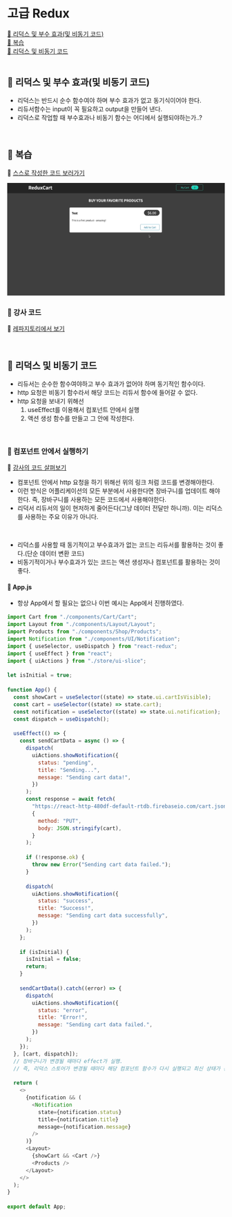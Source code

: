 # 고급 Redux

[📌 리덕스 및 부수 효과(및 비동기 코드)](#-리덕스-및-부수-효과및-비동기-코드)<br>
[📌 복습](#-복습)<br>
[📌 리덕스 및 비동기 코드](#-리덕스-및-비동기-코드)<br>
<br>

## 📌 리덕스 및 부수 효과(및 비동기 코드)

- 리덕스는 반드시 순수 함수여야 하며 부수 효과가 없고 동기식이어야 한다.
- 리듀서함수는 input이 꼭 필요하고 output을 만들어 낸다.
- 리덕스로 작업할 때 부수효과나 비동기 함수는 어디에서 실행되야하는가..?

<br>

## 📌 복습

🔗 [스스로 작성한 코드 보러가기](https://github.com/Imshyeon/Develop_Study/tree/6d697c4ae3d28b38f42c7e21c2aa10726901d926/React/Complete-React/21_React-Redux-Deep-Dive/src)

![스스로 작성한 코드](./readme/myown.gif)

### 📖 강사 코드

🔗 [레파지토리에서 보기](https://github.com/Imshyeon/Develop_Study/commit/2be18c9a50e77a686b274c9e3c11d2d7a8916d96)

<br>

## 📌 리덕스 및 비동기 코드

- 리듀서는 순수한 함수여야하고 부수 효과가 없어야 하며 동기적인 함수이다.
- http 요청은 비동기 함수라서 해당 코드는 리듀서 함수에 들어갈 수 없다.
- http 요청을 보내기 위해선
  1. useEffect를 이용해서 컴포넌트 안에서 실행
  2. 액션 생성 함수를 만들고 그 안에 작성한다.

<br>

### 📖 컴포넌트 안에서 실행하기

🔗 [강사의 코드 살펴보기](https://github.com/academind/react-complete-guide-code/tree/19-advanced-redux/code/zz-suboptimal-example-code)

- 컴포넌트 안에서 http 요청을 하기 위해선 위의 링크 처럼 코드를 변경해야한다.
- 이런 방식은 어플리케이션의 모든 부분에서 사용한다면 장바구니를 업데이트 해야한다. 즉, 장바구니를 사용하는 모든 코드에서 사용해야한다.
- 리덕서 리듀서의 일이 현저하게 줄어든다(그냥 데이터 전달만 하니까). 이는 리덕스를 사용하는 주요 이유가 아니다.

<br>

- 리덕스를 사용할 때 동기적이고 부수효과가 없는 코드는 리듀서를 활용하는 것이 좋다.(단순 데이터 변환 코드)
- 비동기적이거나 부수효과가 있는 코드는 액션 생성자나 컴포넌트를 활용하는 것이 좋다.

#### 💎 App.js

- 항상 App에서 할 필요는 없으나 이번 예시는 App에서 진행하였다.

```js
import Cart from "./components/Cart/Cart";
import Layout from "./components/Layout/Layout";
import Products from "./components/Shop/Products";
import Notification from "./components/UI/Notification";
import { useSelector, useDispatch } from "react-redux";
import { useEffect } from "react";
import { uiActions } from "./store/ui-slice";

let isInitial = true;

function App() {
  const showCart = useSelector((state) => state.ui.cartIsVisible);
  const cart = useSelector((state) => state.cart);
  const notification = useSelector((state) => state.ui.notification);
  const dispatch = useDispatch();

  useEffect(() => {
    const sendCartData = async () => {
      dispatch(
        uiActions.showNotification({
          status: "pending",
          title: "Sending...",
          message: "Sending cart data!",
        })
      );
      const response = await fetch(
        "https://react-http-480df-default-rtdb.firebaseio.com/cart.json",
        {
          method: "PUT",
          body: JSON.stringify(cart),
        }
      );

      if (!response.ok) {
        throw new Error("Sending cart data failed.");
      }

      dispatch(
        uiActions.showNotification({
          status: "success",
          title: "Success!",
          message: "Sending cart data successfully",
        })
      );
    };

    if (isInitial) {
      isInitial = false;
      return;
    }

    sendCartData().catch((error) => {
      dispatch(
        uiActions.showNotification({
          status: "error",
          title: "Error!",
          message: "Sending cart data failed.",
        })
      );
    });
  }, [cart, dispatch]);
  // 장바구니가 변경될 때마다 effect가 실행.
  // 즉, 리덕스 스토어가 변경될 때마다 해당 컴포넌트 함수가 다시 실행되고 최신 상태가 된다. -> 그것을 db에 저장

  return (
    <>
      {notification && (
        <Notification
          state={notification.status}
          title={notification.title}
          message={notification.message}
        />
      )}
      <Layout>
        {showCart && <Cart />}
        <Products />
      </Layout>
    </>
  );
}

export default App;
```
